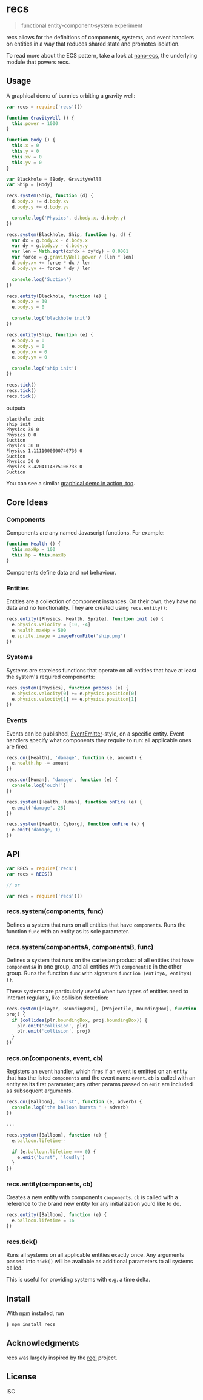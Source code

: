 # recs

> functional entity-component-system experiment

recs allows for the definitions of components, systems, and event handlers on
entities in a way that reduces shared state and promotes isolation.

To read more about the ECS pattern, take a look at
[nano-ecs](https://github.com/noffle/nano-ecs), the underlying module that
powers recs.

## Usage

A graphical demo of bunnies orbiting a gravity well:

```js
var recs = require('recs')()

function GravityWell () {
  this.power = 1000
}

function Body () {
  this.x = 0
  this.y = 0
  this.xv = 0
  this.yv = 0
}

var Blackhole = [Body, GravityWell]
var Ship = [Body]

recs.system(Ship, function (d) {
  d.body.x += d.body.xv
  d.body.y += d.body.yv

  console.log('Physics', d.body.x, d.body.y)
})

recs.system(Blackhole, Ship, function (g, d) {
  var dx = g.body.x - d.body.x
  var dy = g.body.y - d.body.y
  var len = Math.sqrt(dx*dx + dy*dy) + 0.0001
  var force = g.gravityWell.power / (len * len)
  d.body.xv += force * dx / len
  d.body.yv += force * dy / len

  console.log('Suction')
})

recs.entity(Blackhole, function (e) {
  e.body.x = 30
  e.body.y = 0

  console.log('blackhole init')
})

recs.entity(Ship, function (e) {
  e.body.x = 0
  e.body.y = 0
  e.body.xv = 0
  e.body.yv = 0

  console.log('ship init')
})

recs.tick()
recs.tick()
recs.tick()
```

outputs

```
blackhole init
ship init
Physics 30 0
Physics 0 0
Suction
Physics 30 0
Physics 1.1111000000740736 0
Suction
Physics 30 0
Physics 3.4204114875106733 0
Suction
```

You can see a similar [graphical demo in action, too](https://noffle.github.io/recs/).

## Core Ideas

### Components

Components are any named Javascript functions. For example:

```js
function Health () {
  this.maxHp = 100
  this.hp = this.maxHp
}
```

Components define data and not behaviour.

### Entities

Entities are a collection of component instances. On their own, they have no
data and no functionality. They are created using `recs.entity()`:

```js
recs.entity([Physics, Health, Sprite], function init (e) {
  e.physics.velocity = [10, -4]
  e.health.maxHp = 500
  e.sprite.image = imageFromFile('ship.png')
})
```

### Systems

Systems are stateless functions that operate on all entities that have at least
the system's required components:

```js
recs.system([Physics], function process (e) {
  e.physics.velocity[0] += e.physics.position[0]
  e.physics.velocity[1] += e.physics.position[1]
})
```

### Events

Events can be published, [EventEmitter]()-style, on a specific entity. Event
handlers specify what components they require to run: all applicable ones are
fired.

```js
recs.on([Health], 'damage', function (e, amount) {
  e.health.hp -= amount
})

recs.on([Human], 'damage', function (e) {
  console.log('ouch!')
})

recs.system([Health, Human], function onFire (e) {
  e.emit('damage', 25)
})

recs.system([Health, Cyborg], function onFire (e) {
  e.emit('damage, 1)
})
```

## API

```js
var RECS = require('recs')
var recs = RECS()

// or

var recs = require('recs')()
```

### recs.system(components, func)

Defines a system that runs on all entities that have `components`. Runs the
function `func` with an entity as its sole parameter.

### recs.system(componentsA, componentsB, func)

Defines a system that runs on the cartesian product of all entities that have
`componentsA` in one group, and all entities with `componentsB` in the other
group. Runs the function `func` with signature `function (entityA, entityB) {}`.

These systems are particularly useful when two types of entities need to
interact regularly, like collision detection:

```js
recs.system([Player, BoundingBox], [Projectile, BoundingBox], function (plr,
proj) {
  if (collides(plr.boundingBox, proj.boundingBox)) {
    plr.emit('collision', plr)
    plr.emit('collision', proj)
  }
})
```

### recs.on(components, event, cb)

Registers an event handler, which fires if an event is emitted on an entity that
has the listed `components` and the event name `event`. `cb` is called with an
entity as its first parameter; any other params passed on `emit` are included
as subsequent arguments.

```js
recs.on([Balloon], 'burst', function (e, adverb) {
  console.log('the balloon bursts ' + adverb)
})

...

recs.system([Balloon], function (e) {
  e.balloon.lifetime--

  if (e.balloon.lifetime === 0) {
    e.emit('burst', 'loudly')
  }
})
```

### recs.entity(components, cb)

Creates a new entity with components `components`. `cb` is called with a
reference to the brand new entity for any initialization you'd like to do.

```js
recs.entity([Balloon], function (e) {
  e.balloon.lifetime = 16
})
```

### recs.tick()

Runs all systems on all applicable entities exactly once. Any arguments passed
into `tick()` will be available as additional parameters to all systems called.

This is useful for providing systems with e.g. a time delta.

## Install

With [npm](https://npmjs.org/) installed, run

```
$ npm install recs
```

## Acknowledgments

recs was largely inspired by the [regl](https://github.com/regl-project/regl)
project.

## License

ISC

